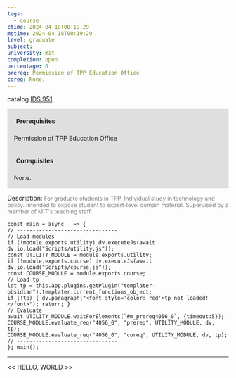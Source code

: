 ```yaml
---
tags:
  - course
ctime: 2024-04-18T00:19:29
mstime: 2024-04-18T00:19:29
level: graduate
subject: 
university: mit
completion: open
percentage: 0
prereq: Permission of TPP Education Office
coreq: None.
---
```


catalog [IDS.951](http://student.mit.edu/catalog/mIDSa.html#IDS.951)

<span style="display: block; padding: 15px; background-color: rgb(100, 100, 100, 0.2);"><font id="m_prereq4056_0" style="display: block; font-family: Arial, sans-serif; font-weight: bold; padding: 5px">Prerequisites</font><br><span id="prereq4056_0">Permission of TPP Education Office</span></span>
<span style="display: block; padding: 15px; background-color: rgb(100, 100, 100, 0.2);"><font id="m_coreq4056_0" style="display: block; font-family: Arial, sans-serif; font-weight: bold; padding: 5px">Corequisites</font><br><span id="coreq4056_0">None.</span></span>

<font style="">Description:</font>
<font style="color: grey; font-size: 0.8rem;">For graduate students in TPP. Individual study in technology and policy. Intended to expose student to expert-level domain material. Supervised by a member of MIT's teaching staff.</font>

```dataviewjs
const main = async _ => {
// --------------------------------
// Load modules
if (!module.exports.utility) dv.executeJs(await dv.io.load("Scripts/utility.js"));
const UTILITY_MODULE = module.exports.utility;
if (!module.exports.course) dv.executeJs(await dv.io.load("Scripts/course.js"));
const COURSE_MODULE = module.exports.course;
// Load tp
let tp = this.app.plugins.getPlugin("templater-obsidian").templater.current_functions_object;
if (!tp) { dv.paragraph("<font style='color: red'>tp not loaded!</font>"); return; }
// Evaluate
await UTILITY_MODULE.waitForElements(`#m_prereq4056_0`, {timeout:5});
COURSE_MODULE.evaluate_req("4056_0", "prereq", UTILITY_MODULE, dv, tp);
COURSE_MODULE.evaluate_req("4056_0", "coreq", UTILITY_MODULE, dv, tp);
// --------------------------------
}; main();
```

---

<< HELLO, WORLD >>
